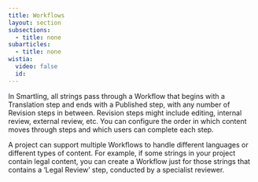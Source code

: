 ```yaml
---
title: Workflows
layout: section
subsections:
  - title: none
subarticles:
  - title: none
wistia:
  video: false
  id:
---
```



In Smartling, all strings pass through a Workflow that begins with a Translation step and ends with a Published step, with any number of Revision steps in between. Revision steps might include editing, internal review, external review, etc. You can configure the order in which content moves through steps and which users can complete each step.

A project can support multiple Workflows to handle different languages or different types of content. For example, if some strings in your project contain legal content, you can create a Workflow just for those strings that contains a ‘Legal Review’ step, conducted by a specialist reviewer.